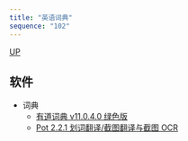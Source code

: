 ```yaml
---
title: "英语词典"
sequence: "102"
---
```


[UP](/english/english-index.html)


## 软件

- 词典
    - [有道词典 v11.0.4.0 绿色版](https://www.52pojie.cn/thread-1980303-1-1.html)
    - [Pot 2.2.1 划词翻译/截图翻译与截图 OCR](https://foxirj.com/pot-win.html)
